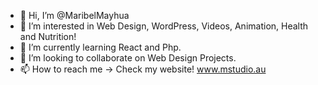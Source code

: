 - 👋 Hi, I’m @MaribelMayhua
- 👀 I’m interested in Web Design, WordPress, Videos, Animation, Health and Nutrition!
- 🌱 I’m currently learning React and Php.
- 💞️ I’m looking to collaborate on Web Design Projects. 
- 📫 How to reach me -> Check my website! www.mstudio.au

<!---
MaribelMayhua/MaribelMayhua is a ✨ special ✨ repository because its `README.md` (this file) appears on your GitHub profile.
You can click the Preview link to take a look at your changes.
--->
